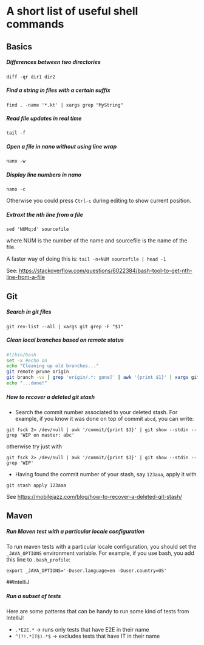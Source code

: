 # A short list of useful shell commands

## Basics

##### Differences between two directories
`diff -qr dir1 dir2`

##### Find a string in files with a certain suffix
`find . -name '*.kt' | xargs grep "MyString"`

##### Read file updates in real time
`tail -f` 

##### Open a file in nano without using line wrap
`nano -w` 

##### Display line numbers in nano
`nano -c`

Otherwise you could press `Ctrl-c` during editing to show current position. 

##### Extraxt the nth line from a file
`sed 'NUMq;d' sourcefile`

where NUM is the number of the name and sourcefile is the name of the file.

A faster way of doing this is:
`tail -n+NUM sourcefile | head -1`

See: https://stackoverflow.com/questions/6022384/bash-tool-to-get-nth-line-from-a-file

## Git
##### Search in git files
`git rev-list --all | xargs git grep -F "$1"`

##### Clean local branches based on remote status
```bash
#!/bin/bash
set -x #echo on
echo "Cleaning up old branches..."
git remote prune origin 
git branch -vv | grep 'origin/.*: gone]' | awk '{print $1}' | xargs git branch -d
echo "...done!"
```
##### How to recover a deleted git stash
- Search the commit number associated to your deleted stash. For example, if you know it was done on top of commit `abcd`, you can write:

`git fsck 2> /dev/null | awk '/commit/{print $3}' | git show --stdin --grep 'WIP on master: abc'`

otherwise try just with

`git fsck 2> /dev/null | awk '/commit/{print $3}' | git show --stdin --grep 'WIP'`
- Having found the commit number of your stash, say `123aaa`, apply it with

`git stash apply 123aaa`

See https://mobilejazz.com/blog/how-to-recover-a-deleted-git-stash/

## Maven
##### Run Maven test with a particular locale configuration
To run maven tests with a particular locale configuration, you should set the `_JAVA_OPTIONS` environment variable. 
For example, if you use bash, you add this line to `.bash_profile`:

`export _JAVA_OPTIONS='-Duser.language=en -Duser.country=US'`

##IntelliJ
##### Run a subset of tests
Here are some patterns that can be handy to run some kind of tests from IntelliJ:
* `.*E2E.*` -> runs only tests that have E2E in their name
* `^(?!.*IT$).*$` -> excludes tests that have IT in their name
